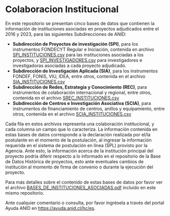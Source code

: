 # Colaboracion Institucional
En este repositorio se presentan cinco bases de datos que contienen la información de instituciones asociadas en proyectos adjudicados entre el 2016 y 2023, para las siguientes Subdirecciones de ANID:

- **Subdirección de Proyectos de investigación (SPI)**, para los instrumentos FONDECYT Regular e Iniciación, contenida en archivo [SPI_INSTITUCIONES.csv](https://github.com/ANID-GITHUB/Colaboracion_Institucional/blob/b4bdc1e369a9aad48fee6fbd00abbb784a29822c/SPI_INSTITUCIONES.csv) para las instituciones asociadas a los proyectos, y [SPI_INVESTIGADORES.csv](https://github.com/ANID-GITHUB/Colaboracion_Institucional/blob/b4bdc1e369a9aad48fee6fbd00abbb784a29822c/SPI_INVESTIGADORES.csv) para investigadores e investigadoras asociadas a cada proyecto adjudicado.
- **Subdirección de Investigación Aplicada (SIA)**, para los instrumentos FONDEF, FONIS, VIU, IDEA, entre otros, contenida en el archivo [SIA_INSTITUCIONES.csv](https://github.com/ANID-GITHUB/Colaboracion_Institucional/blob/b4bdc1e369a9aad48fee6fbd00abbb784a29822c/SIA_INSTITUCIONES.csv)
- **Subdirección de Redes, Estrategia y Conocimiento (REC)**, para instrumentos de colaboración internacional y regional, entre otros, contenida en el archivo [SREC_INSTITUCIONES.csv](https://github.com/ANID-GITHUB/Colaboracion_Institucional/blob/b4bdc1e369a9aad48fee6fbd00abbb784a29822c/SREC_INSTITUCIONES.csv)
- **Subdirección de Centros e Investigación Asociativa (SCIA)**, para instrumentos de financiamiento de centros, anillos y equipamiento, entre otros, contenida en el archivo [SCIA_INSTITUCIONES.csv](https://github.com/ANID-GITHUB/Colaboracion_Institucional/blob/f07da302092dfa22c8aaf06e19805faded120261/SCIA_INSTITUCIONES.csv)

Cada fila en estos archivos representa una colaboración institucional, y cada columna un campo que lo caracteriza. La información contenida en estas bases de datos corresponde a la declaración realizada por el/la postulante en el momento de la postulación, al ingresar la información requerida en el sistema de postulación en línea (SPL) provisto por la Agencia. Ante esto, la información acerca de la institución principal del proyecto podría diferir respecto a lo informado en el repositorio de la Base de Datos Histórica de proyectos, esto ante eventuales cambios de institución al momento de firma de convenio o durante la ejecución del proyecto.

Para más detalles sobre el contenido de estas bases de datos por favor ver el archivo [BASES_DE_INSTITUCIONES_ASOCIADAS.pdf](https://github.com/ANID-GITHUB/Colaboracion_Institucional/blob/0e7225a657001ff4602faa0623aa47b884d14104/BASES%20DE%20INSTITUCIONES%20ASOCIADAS.pdf) incluido en este mismo repositorio.

Ante cualquier comentario o consulta, por favor ingrésela a través del portal Ayuda ANID en https://ayuda.anid.cl/hc/es. 
